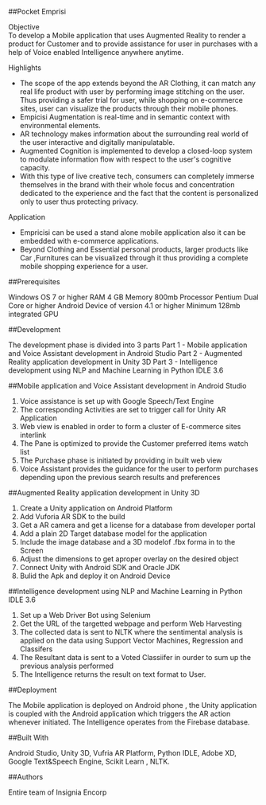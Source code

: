 ##Pocket Emprisi

Objective  
To develop a Mobile application that uses Augmented Reality to render a product for Customer and to provide assistance for user in purchases with a help of Voice enabled Intelligence
anywhere anytime.

Highlights 
* The scope of the app extends beyond the AR Clothing, it can match any real life product with user by performing image stitching on the user. 
Thus providing a safer trial for user, while shopping on e-commerce sites, user can visualize the products through their mobile phones.
* Empicisi Augmentation is real-time and in semantic context with environmental elements. 
* AR technology makes information about the surrounding real world of the user interactive and digitally manipulatable.
* Augmented Cognition is implemented to develop a closed-loop system to modulate information flow with respect to the user's cognitive capacity. 
* With this type of live creative tech, consumers can completely immerse themselves in the brand with their whole focus and concentration dedicated to the 
experience and the fact that the content is personalized only to user thus protecting privacy.

Application 

* Empricisi can be used a stand alone mobile application also it can be embedded with e-commerce applications. 
* Beyond Clothing and Essential personal products, larger products like Car ,Furnitures can be visualized through it thus providing a complete mobile 
shopping experience for a user.


##Prerequisites

Windows OS 7 or higher
RAM 4 GB
Memory 800mb
Processor Pentium Dual Core or higher
Android Device of version 4.1 or higher
Minimum 128mb integrated GPU

##Development

The development phase is divided into 3 parts
Part 1 - Mobile application and Voice Assistant development in Android Studio
Part 2 - Augmented Reality application development in Unity 3D
Part 3 - Intelligence development using NLP and Machine Learning in Python IDLE 3.6

##Mobile application and Voice Assistant development in Android Studio

1. Voice assistance is set up with Google Speech/Text Engine 
2. The corresponding Activities are set to trigger call for Unity AR Application
3. Web view is enabled in order to form a cluster of E-commerce sites interlink
4. The Pane is optimized to provide the Customer preferred items watch list
5. The Purchase phase is initiated by providing in built web view
6. Voice Assistant provides the guidance for the user to perform purchases depending upon the previous search results and preferences

##Augmented Reality application development in Unity 3D

1. Create a Unity application on Android Platform
2. Add Vuforia AR SDK to the build
3. Get a AR camera and get a license for a database from developer portal
4. Add a plain 2D Target database model for the application
5. Include the image database and a 3D modelof .fbx forma in to the Screen
6. Adjust the dimensions to get aproper overlay on the desired object
7. Connect Unity with Android SDK and Oracle JDK
8. Bulid the Apk and deploy it on Android Device

##Intelligence development using NLP and Machine Learning in Python IDLE 3.6

1. Set up a Web Driver Bot using Selenium
2. Get the URL of the targetted webpage and perform Web Harvesting
3. The collected data is sent to NLTK where the sentimental analysis is applied on the data using Support Vector Machines, Regression and Classifers
4. The Resultant data is sent to a Voted Classiifer in ourder to sum up the previous analysis performed
5. The Intelligence returns the result on text format to User.

##Deployment

The Mobile application is deployed on Android phone , the Unity application is coupled with the Android application which triggers the AR action
whenever initiated. The Intelligence operates from the Firebase database.

##Built With

Android Studio,
Unity 3D,
Vufria AR Platform,
Python IDLE,
Adobe XD,
Google Text&Speech Engine,
Scikit Learn ,
NLTK.

##Authors

Entire team of Insignia Encorp

